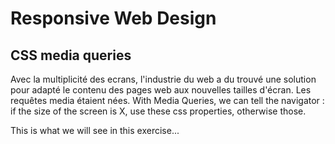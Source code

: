 Responsive Web Design
=====================


CSS media queries
-----------------

Avec la multiplicité des ecrans, l'industrie du web a du trouvé une solution pour adapté le contenu des pages web aux nouvelles tailles d'écran.  Les requêtes media étaient nées.
With Media Queries, we can tell the navigator : if the size of the screen is X, use these css properties, otherwise those.


This is what we will see in this exercise...
